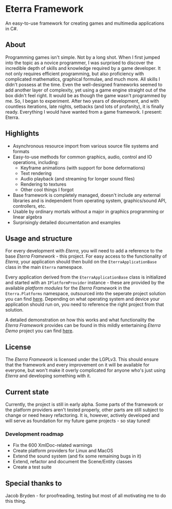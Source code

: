 # Eterra Framework

An easy-to-use framework for creating games and multimedia applications in C#.

## About

Programming games isn't simple. Not by a long shot. When I first jumped into the topic as a novice programmer, I was surprised to discover the incredible depth of skills and knowledge required by a game developer. It not only requires efficient programming, but also proficiency with complicated mathematics, graphical formulae, and much more. All skills I didn't possess at the time. Even the well-designed frameworks seemed to add another layer of complexity, yet using a game engine straight out of the box didn't feel right. It would be as though the game wasn't programmed by me. So, I began to experiment. After two years of development, and with countless iterations, late nights, setbacks (and lots of profanity), it is finally ready. Everything I would have wanted from a game framework. I present: Eterra.

## Highlights

- Asynchronous resource import from various source file systems and formats
- Easy-to-use methods for common graphics, audio, control and IO operations, including:
  - Keyframe animations (with support for bone deformations)
  - Text rendering
  - Audio playback (and streaming for longer sound files)
  - Rendering to textures
  - Other cool things I forgot
- Base framework is completely managed, doesn't include any external libraries and is independent from operating system, graphics/sound API, controllers, etc.
- Usable by ordinary mortals without a major in graphics programming or linear algebra
- Surprisingly detailed documentation and examples

## Usage and structure

For every development with _Eterra_, you will need to add a reference to the base _Eterra Framework_ - this project. For easy access to the functionality of _Eterra_, your application should then build on the `EterraApplicationBase` class in the main `Eterra` namespace.

Every application derived from the `EterraApplicationBase` class is initialized and started with an `IPlatformProvider` instance - these are provided by the available _platform modules_ for the _Eterra Framework_ in the `Eterra.Platforms` namespace, outsourced into the seperate project solution you can find [here](https://github.com/bauermaximilian/Eterra.Platforms). Depending on what operating system and device your application should run on, you need to reference the right project from that solution.

A detailed demonstration on how this works and what functionality the _Eterra Framework_ provides can be found in this mildly entertaining _Eterra Demo_ project you can find [here](https://github.com/bauermaximilian/Eterra).

## License

The _Eterra Framework_ is licensed under the LGPLv3. This should ensure that the framework and every improvement on it will be available for everyone, but won't make it overly complicated for anyone who's just using _Eterra_ and developing something with it.

## Current state

Currently, the project is still in early alpha. Some parts of the framework or the platform providers aren't tested properly, other parts are still subject to change or need heavy refactoring. It is, however, actively developed and will serve as foundation for my future game projects - so stay tuned!

### Development roadmap

- Fix the 600 XmlDoc-related warnings
- Create platform providers for Linux and MacOS
- Extend the sound system (and fix some remaining bugs in it)
- Extend, refactor and document the Scene/Entity classes
- Create a test suite

## Special thanks to

Jacob Bryden - for proofreading, testing but most of all motivating me to do this thing.